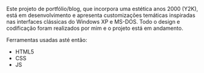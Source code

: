 
Este projeto de portfólio/blog, que incorpora uma estética anos 2000 (Y2K), está em desenvolvimento e apresenta customizações temáticas inspiradas nas interfaces clássicas do Windows XP e MS-DOS.
Todo o design e codificação foram realizados por mim e o projeto está em andamento.

Ferramentas usadas asté então:
- HTML5
- CSS
- JS
